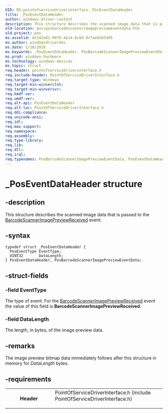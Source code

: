 ```yaml
---
UID: NS:pointofservicedriverinterface._PosEventDataHeader
title: _PosEventDataHeader
author: windows-driver-content
description: This structure describes the scanned image data that is passed to the BarcodeScannerImagePreviewReceived event.
old-location: pos\posbarcodescannerimageprevieweventdata.htm
old-project: pos
ms.assetid: dc542e81-9078-4e14-8c8d-9cfaeb5b5495
ms.author: windowsdriverdev
ms.date: 1/10/2018
ms.keywords: _PosEventDataHeader, PosBarcodeScannerImagePreviewEventData, PosEventDataHeader
ms.prod: windows-hardware
ms.technology: windows-devices
ms.topic: struct
req.header: pointofservicedriverinterface.h
req.include-header: PointOfServiceDriverInterface.h
req.target-type: Windows
req.target-min-winverclnt: 
req.target-min-winversvr: 
req.kmdf-ver: 
req.umdf-ver: 
req.alt-api: PosEventDataHeader
req.alt-loc: PointOfServiceDriverInterface.h
req.ddi-compliance: 
req.unicode-ansi: 
req.idl: 
req.max-support: 
req.namespace: 
req.assembly: 
req.type-library: 
req.lib: 
req.dll: 
req.irql: 
req.typenames: PosBarcodeScannerImagePreviewEventData, PosEventDataHeader
---
```


# _PosEventDataHeader structure



## -description
This structure describes the scanned image data that is passed to the <a href="https://msdn.microsoft.com/library/windows/hardware/dn757466">BarcodeScannerImagePreviewReceived</a> event.



## -syntax

````
typedef struct _PosEventDataHeader {
  PosEventType EventType;
  UINT32       DataLength;
} PosEventDataHeader, PosBarcodeScannerImagePreviewEventData;
````


## -struct-fields

### -field EventType

The type of event. For the <a href="https://msdn.microsoft.com/library/windows/hardware/dn757466">BarcodeScannerImagePreviewReceived</a> event the value of this field is <b>BarcodeScannerImagePreviewReceived</b>.


### -field DataLength

The length, in bytes, of the image preview data.


## -remarks
The image preview bitmap data immediately follows after this structure in memory for <i>DataLength</i> bytes.


## -requirements
<table>
<tr>
<th width="30%">
Header

</th>
<td width="70%">
<dl>
<dt>PointOfServiceDriverInterface.h (include PointOfServiceDriverInterface.h)</dt>
</dl>
</td>
</tr>
</table>